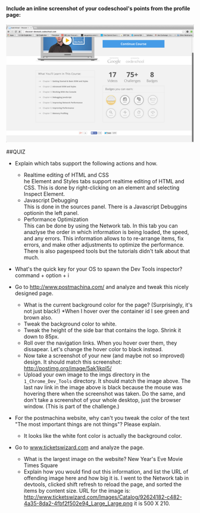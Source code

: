#### Include an inline screenshot of your codeschool's points from the profile page:

<!-- Modify the Markdown to include your answers. Don't delete the questions! -->
<img src="https://raw.githubusercontent.com/ddeol77/phase_0_unit_1/master/week_2/1_Chrome_Dev_Tools/imgs/Screen%20Shot%202014-05-24%20at%2011.36.32%20AM.png">

##QUIZ
* Explain which tabs support the following actions and how.
  * Realtime editing of HTML and CSS 
    <br>he Element and Styles tabs support realtime editing of HTML and CSS.  This is done by right-clicking on an element and selecting Inspect Element.
  * Javascript Debugging
    <br> This is done in the sources panel.  There is a Javascript Debuggins optionin the left panel.
  * Performance Optimization 
    <br>This can be done by using the Network tab.  In this tab you can anazlyse the order in which information is being loaded, the speed, and any errors.  This information allows to to re-arrange items, fix errors, and make other adjustments to optimize the performance.  There is also pagespeed tools but the tutorials didn't talk about that much.

* What's the quick key for your OS to spawn the Dev Tools inspector?
  <br>command + option + i
 
* Go to http://www.postmachina.com/ and analyze and tweak this nicely designed page.
  * What is the current background color for the page?  (Surprisingly, it's not just black!)
    *When I hover over the container id I see green and brown also.
  * Tweak the background color to white.
  * Tweak the height of the side bar that contains the logo.  Shrink it down to 85px.
  * Roll over the navigation links.  When you hover over them, they dissapear.  Let's change the hover color to black instead.
  * Now take a screenshot of your new (and maybe not so improved) design.  It should match this screenshot: http://postimg.org/image/5ak1jkpl5/
  * Upload your own image to the imgs directory in the `1_Chrome_Dev_Tools` directory.  It should match the image above. The last nav link in the image above is black because the mouse was hovering there when the screenshot was taken. Do the same, and don't take a screenshot of your whole desktop, just the browser window. (This is part of the challenge.)

* For the postmachina website, why can't you tweak the color of the text "The most important things are not things"?  Please explain.
  * It looks like the white font color is actually the background color.

* Go to www.ticketswizard.com and analyze the page.  
  * What is the largest image on the website? 
      New Year's Eve Movie Times Square
  * Explain how you would find out this information, and list the URL of offending image here and how big it is.
      I went to the Network tab in devtools, clicked shift refresh to reload the page, and sorted the items by content size.  URL for the image is: http://www.ticketswizard.com/Images/Catalog/92624182-c482-4a35-8da2-4fbf2f502e94_Large_Large.png it is 500 X 210.

